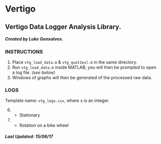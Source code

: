 # Vertigo
## Vertigo Data Logger Analysis Library.
##### Created by Luke Gonsalves.

### INSTRUCTIONS

1. Place `vtg_load_data.m` & `vtg_quat2eul.m` in the same directory.
2. Run `vtg_load_data.m` inside MATLAB, you will then be prompted to open a log file. _(see below)_
3. Windows of graphs will then be generated of the processed raw data.

### LOGS

Template name: `vtg_logx.csv`, where x is an integer.

6. - Stationary
7. - Rotation on a bike wheel

##### Last Updated: _15/06/17_
